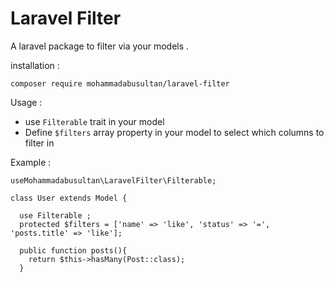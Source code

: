 # Laravel Filter
A laravel package to filter via your models .

installation : 

`composer require mohammadabusultan/laravel-filter`

Usage :

- use `Filterable` trait in your model
- Define `$filters`  array property in your model to select which columns to filter in

Example :

```  
useMohammadabusultan\LaravelFilter\Filterable;

class User extends Model {

  use Filterable ;
  protected $filters = ['name' => 'like', 'status' => '=', 'posts.title' => 'like'];
  
  public function posts(){
    return $this->hasMany(Post::class);
  }
